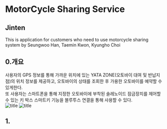 # MotorCycle Sharing Service
## Jinten
This is application for customers who need to use motorcycle sharing system by Seungwoo Han, Taemin Kwon, Kyungho Choi

## 0.개요
사용자의 GPS 정보를 통해 가까운 위치에 있는 YATA ZONE(오토바이 대여 및 반납지점)의 위치 정보를 제공하고, 오토바이의 상태를 조회한 후
가용한 오토바이를 예약할 수 있게한다.  
또 사용자는 스마트폰을 통해 지정한 오토바이에 부착된 솔레노이드 잠금장치를 제어할 수 있는 키 박스 스마트키 기능을 블루투스 연결을 통해 사용할 수 있다.  
  ![title](https://postfiles.pstatic.net/MjAyMDAzMDNfNDMg/MDAxNTgzMjMxNjYwNzY4.fH9V7WlGGLiIT_PFM_UYtJlmTc9nezD1F50NfY8GFsog.PFVmG5tk2jsXB7WQgu9IXDfkzKUr0M3gTU8ciWDPC6Qg.PNG.tom78/%EC%BA%A1%EC%B2%981.PNG?type=w773)
![title](https://postfiles.pstatic.net/MjAyMDAzMDNfMTg1/MDAxNTgzMjMxNjY0NDAy.JQBXnjPOk15BpTirR5TG0Fre3ANYQAGfPOtotTBzX1wg.ERMs-Oh4sk52gDtoXJxDFDR9tcGzejRsguO9dh5H5Fkg.PNG.tom78/%EC%BA%A1%EC%B2%982.PNG?type=w773)  
## 1.
